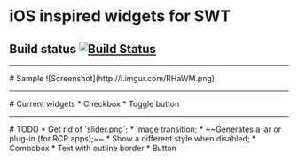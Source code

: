 # ﻿iOS inspired widgets for SWT

## Build status  [![Build Status](https://secure.travis-ci.org/germantech/ios-widgets.png?branch=master)](http://travis-ci.org/germantech/ios-widgets)

<hr />
# Sample
![Screenshot](http://i.imgur.com/RHaWM.png)

<hr />
# Current widgets
* Checkbox
* Toggle button

<hr />
# TODO  
* Get rid of `slider.png`;  
* Image transition;  
* ~~Generates a jar or plug-in (for RCP apps);~~    
* Show a different style when disabled;  
* Combobox  
* Text with outline border  
* Button